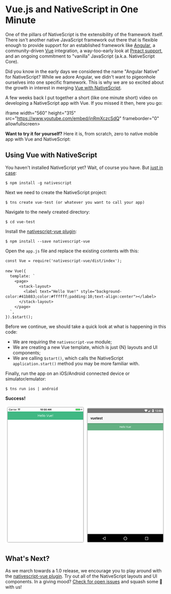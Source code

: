 # Vue.js and NativeScript in One Minute

One of the pillars of NativeScript is the extensibility of the framework itself. There isn't another native JavaScript framework out there that is flexible enough to provide support for an established framework like [Angular](https://angular.io/), a community-driven [Vue](https://vuejs.org/) integration, a way-too-early look at [Preact support](https://github.com/staydecent/nativescript-preact), and an ongoing commitment to "vanilla" JavaScript (a.k.a. NativeScript Core).

Did you know in the early days we considered the name "Angular Native" for NativeScript? While we adore Angular, we didn't want to pigeonhole ourselves into one specific framework. This is why we are so excited about the growth in interest in merging [Vue with NativeScript](http://developer.telerik.com/products/nativescript/native-ios-android-vue-nativescript/).

A few weeks back I put together a short (like one minute short) video on developing a NativeScript app with Vue. If you missed it then, here you go:

iframe width="560" height="315" src="https://www.youtube.com/embed/jnRmXczcSdQ" frameborder="0" allowfullscreen></iframe>

**Want to try it for yourself?** Here it is, from scratch, zero to native mobile app with Vue and NativeScript:

## Using Vue with NativeScript

You haven't installed NativeScript yet? Wait, of course you have. But [just in case](https://docs.nativescript.org/):

	$ npm install -g nativescript

Next we need to create the NativeScript project:

	$ tns create vue-test (or whatever you want to call your app)

Navigate to the newly created directory:

	$ cd vue-test

Install the [nativescript-vue plugin](https://www.npmjs.com/package/nativescript-vue):

	$ npm install --save nativescript-vue

Open the `app.js` file and replace the existing contents with this:

	const Vue = require('nativescript-vue/dist/index');
	
	new Vue({
	  template: `
	    <page>
	      <stack-layout>
	        <label text="Hello Vue!" style="background-color:#41b883;color:#ffffff;padding:10;text-align:center"></label>
	      </stack-layout>
	    </page>
	  `,
	}).$start();

Before we continue, we should take a quick look at what is happening in this code:

- We are requiring the `nativescript-vue` module;
- We are creating a new Vue template, which is just {N} layouts and UI components;
- We are calling `$start()`, which calls the NativeScript `application.start()` method you may be more familiar with.

Finally, run the app on an iOS/Android connected device or simulator/emulator:

	$ tns run ios | android

**Success!**

![ios android nativescript vue](nativescript-vue.png)

## What's Next?

As we march towards a 1.0 release, we encourage you to play around with the [nativescript-vue plugin](https://www.npmjs.com/package/nativescript-vue). Try out all of the NativeScript layouts and UI components. In a giving mood? [Check for open issues](https://github.com/rigor789/nativescript-vue/issues) and squash some 🐛 with us!

